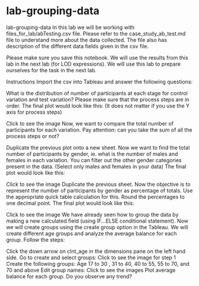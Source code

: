 # lab-grouping-data
lab-grouping-data
In this lab we will be working with files_for_lab/abTesting.csv file. Please refer to the case_study_ab_test.md file to understand more about the data collected. The file also has description of the different data fields given in the csv file.

Please make sure you save this notebook. We will use the results from this lab in the next lab (for LOD expressions). We will use this lab to prepare ourselves for the task in the next lab.

Instructions
Import the csv into Tableau and answer the following questions:

What is the distribution of number of participants at each stage for control variation and test variation? Please make sure that the process steps are in order. The final plot would look like this: (It does not matter if you use the Y axis for process steps)

Click to see the image
Now, we want to compare the total number of participants for each variation. Pay attention: can you take the sum of all the process steps or not?

Duplicate the previous plot onto a new sheet. Now we want to find the total number of participants by gender, ie. what is the number of males and females in each variation. You can filter out the other gender categories present in the data. (Select only males and females in your data) The final plot would look like this:

Click to see the image
Duplicate the previous sheet. Now the objective is to represent the number of participants by gender as percentage of totals. Use the appropriate quick table calculation for this. Round the percentages to one decimal point. The final plot would look like this:

Click to see the image
We have already seen how to group the data by making a new calculated field (using IF...ELSE conditional statement). Now we will create groups using the create group option in the Tableau. We will create different age groups and analyze the average balance for each group. Follow the steps:

Click the down arrow on clnt_age in the dimensions pane on the left hand side. Go to create and select groups:
Click to see the image for step 1
Create the following groups: Age 17 to 30 , 31 to 40, 40 to 55, 55 to 70, and 70 and above
Edit group names:
Click to see the images
Plot average balance for each group. Do you observe any trend?
